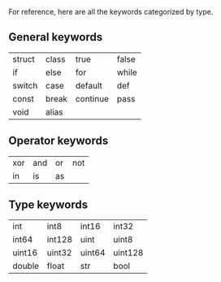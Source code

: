 For reference, here are all the keywords categorized by type.

## General keywords

|   |   |   |   | 
|---|---|---|---|
| struct | class | true | false |
| if | else | for | while |
| switch | case | default | def |
| const | break | continue | pass 
| void | alias |

## Operator keywords

|   |   |   |   |
|---|---|---|---|
| xor | and | or | not |
| in | is | as |

## Type keywords

|   |   |   |   | 
|---|---|---|---|
|int | int8 | int16 | int32 
| int64 | int128 | uint | uint8 |
| uint16 | uint32 | uint64 | uint128 |
| double | float | str | bool |
